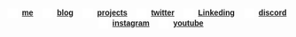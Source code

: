 <head>
  <link rel="preconnect" href="https://fonts.googleapis.com">
  <link rel="preconnect" href="https://fonts.gstatic.com" crossorigin>
  <link href="https://fonts.googleapis.com/css2?family=Montserrat:wght@600&display=swap" rel="stylesheet">

  <!-- <link rel="stylesheet" href="style.css"> -->
</head>

<h4 align="center">
  <div style="display: inline;font-family: 'Montserrat', sans-serif;">
      <img src="./image/icons/book-open.svg" name="me-icon" width="18" style="vertical-align: text-top;">&nbsp;
      <a href="#" class="image">me</a>
  </div>&nbsp;&nbsp;&nbsp;
  <div style="display: inline;font-family: 'Montserrat', sans-serif;">
      <img src="./image/icons/laptop.svg" name="blog" width="18" style="vertical-align: text-top;">&nbsp;
      <a href="#" class="image">blog</a>
  </div>&nbsp;&nbsp;&nbsp;
  <div style="display: inline;font-family: 'Montserrat', sans-serif;">
      <img src="./image/icons/briefcase-light.svg" name="project-icon" width="18" style="vertical-align: text-top;">&nbsp;
      <a href="#" class="image">projects</a>
  </div>&nbsp;&nbsp;&nbsp;
  <div style="display: inline;font-family: 'Montserrat', sans-serif;">
      <img src="./image/icons/twitter-logo.svg" name="twitter-icon" width="18" style="vertical-align: text-top;">&nbsp;
      <a href="#" class="image">twitter</a>
  </div>&nbsp;&nbsp;&nbsp;
  <div style="display: inline;font-family: 'Montserrat', sans-serif;">
      <img src="./image/icons/linkedin-logo.svg" name="Linkedin-icon" width="18" style="vertical-align: text-top;">&nbsp;
      <a href="#" class="image">Linkeding</a>
  </div>&nbsp;&nbsp;&nbsp;
  <div style="display: inline;font-family: 'Montserrat', sans-serif;">
      <img src="./image/icons/discord-logo-light.svg" name="discord-icon" width="18" style="vertical-align: text-top;">&nbsp;
      <a href="#" class="image">discord</a>
  </div>&nbsp;&nbsp;&nbsp;
  <div style="display: inline;font-family: 'Montserrat', sans-serif;">
      <img src="./image/icons/instagram-logo.svg" name="instagram-icon" width="18" style="vertical-align: text-top;">&nbsp;
      <a href="#" class="image">instagram</a>
  </div>&nbsp;&nbsp;&nbsp;
  <div style="display: inline;font-family: 'Montserrat', sans-serif;">
      <img src="./image/icons/youtube-logo.svg" name="youtube-icon" width="18" style="vertical-align: text-top;">&nbsp;
      <a href="#" class="image">youtube</a>
  </div>
</h4>